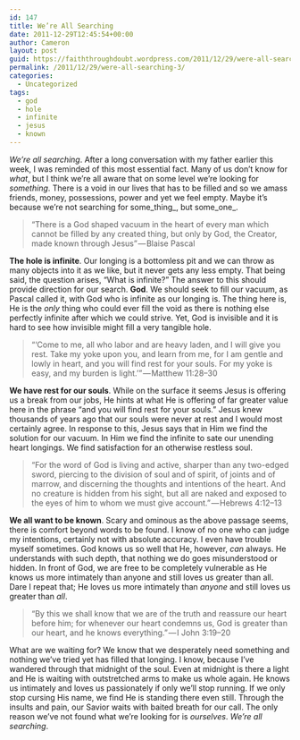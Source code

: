 ```yaml
---
id: 147
title: We’re All Searching
date: 2011-12-29T12:45:54+00:00
author: Cameron
layout: post
guid: https://faiththroughdoubt.wordpress.com/2011/12/29/were-all-searching/
permalink: /2011/12/29/were-all-searching-3/
categories:
  - Uncategorized
tags:
  - god
  - hole
  - infinite
  - jesus
  - known
---
```

_We’re all searching_. After a long conversation with my father earlier this week, I was reminded of this most essential fact. Many of us don’t know for _what_, but I think we’re all aware that on some level we’re looking for _something_. There is a void in our lives that has to be filled and so we amass friends, money, possessions, power and yet we feel empty. Maybe it’s because we’re not searching for some_thing_, but some_one_.

> “There is a God shaped vacuum in the heart of every man which cannot be filled by any created thing, but only by God, the Creator, made known through Jesus” — Blaise Pascal

**The hole is infinite**. Our longing is a bottomless pit and we can throw as many objects into it as we like, but it never gets any less empty. That being said, the question arises, “What is infinite?” The answer to this should provide direction for our search. **God**. We should seek to fill our vacuum, as Pascal called it, with God who is infinite as our longing is. The thing here is, He is the _only_ thing who could ever fill the void as there is nothing else perfectly infinite after which we could strive. Yet, God is invisible and it is hard to see how invisible might fill a very tangible hole.

> “‘Come to me, all who labor and are heavy laden, and I will give you rest. Take my yoke upon you, and learn from me, for I am gentle and lowly in heart, and you will find rest for your souls. For my yoke is easy, and my burden is light.’” — Matthew 11:28–30

**We have rest for our souls**. While on the surface it seems Jesus is offering us a break from our jobs, He hints at what He is offering of far greater value here in the phrase “and you will find rest for your souls.” Jesus knew thousands of years ago that our souls were never at rest and I would most certainly agree. In response to this, Jesus says that in Him we find the solution for our vacuum. In Him we find the infinite to sate our unending heart longings. We find satisfaction for an otherwise restless soul.

> “For the word of God is living and active, sharper than any two-edged sword, piercing to the division of soul and of spirit, of joints and of marrow, and discerning the thoughts and intentions of the heart. And no creature is hidden from his sight, but all are naked and exposed to the eyes of him to whom we must give account.” — Hebrews 4:12–13

**We all want to be known**. Scary and ominous as the above passage seems, there is comfort beyond words to be found. I know of no one who can judge my intentions, certainly not with absolute accuracy. I even have trouble myself sometimes. God knows us so well that He, however, _can_ always. He understands with such depth, that nothing we do goes misunderstood or hidden. In front of God, we are free to be completely vulnerable as He knows us more intimately than anyone and still loves us greater than all. Dare I repeat that; He loves us more intimately than _anyone_ and still loves us greater than _all_.

> “By this we shall know that we are of the truth and reassure our heart before him; for whenever our heart condemns us, God is greater than our heart, and he knows everything.” — I John 3:19–20

What are we waiting for? We know that we desperately need something and nothing we’ve tried yet has filled that longing. I know, because I’ve wandered through that midnight of the soul. Even at midnight is there a light and He is waiting with outstretched arms to make us whole again. He knows us intimately and loves us passionately if only we’ll stop running. If we only stop cursing His name, we find He is standing there even still. Through the insults and pain, our Savior waits with baited breath for our call. The only reason we’ve not found what we’re looking for is _ourselves_. _We’re all searching_.